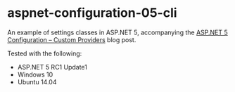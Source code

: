 # aspnet-configuration-05-cli

An example of settings classes in ASP.NET 5, accompanying the [ASP.NET 5 Configuration – Custom Providers](https://www.jeffogata.com/asp-net-5-configuration-custom-providers/) blog post.

Tested with the following:
* ASP.NET 5 RC1 Update1
* Windows 10
* Ubuntu 14.04
